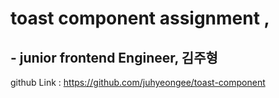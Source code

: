 # toast component assignment ,

## - junior frontend Engineer, 김주형

github Link :
https://github.com/juhyeongee/toast-component
